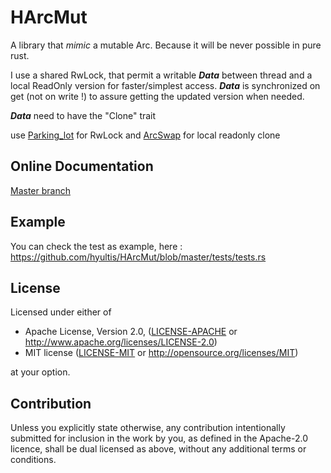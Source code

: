 # HArcMut

A library that *mimic* a mutable Arc. Because it will be never possible in pure rust.

I use a shared RwLock, that permit a writable ***Data*** between thread and a local ReadOnly version for faster/simplest access.
***Data*** is synchronized on get (not on write !) to assure getting the updated version when needed.

***Data*** need to have the "Clone" trait

use [Parking_lot](https://crates.io/crates/parking_lot) for RwLock and [ArcSwap](https://crates.io/crates/arc-swap) for local readonly clone

## Online Documentation

[Master branch](https://github.com/hyultis/HArcMut)

## Example

You can check the test as example, here : https://github.com/hyultis/HArcMut/blob/master/tests/tests.rs

## License

Licensed under either of

* Apache License, Version 2.0, ([LICENSE-APACHE](LICENSE-APACHE) or <http://www.apache.org/licenses/LICENSE-2.0>)
* MIT license ([LICENSE-MIT](LICENSE-MIT) or <http://opensource.org/licenses/MIT>)

at your option.

## Contribution

Unless you explicitly state otherwise, any contribution intentionally submitted
for inclusion in the work by you, as defined in the Apache-2.0 licence, shall be
dual licensed as above, without any additional terms or conditions.
